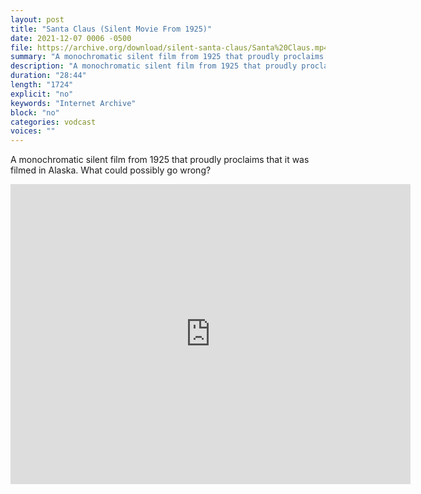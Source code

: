 ```yaml
---
layout: post
title: "Santa Claus (Silent Movie From 1925)"
date: 2021-12-07 0006 -0500
file: https://archive.org/download/silent-santa-claus/Santa%20Claus.mp4
summary: "A monochromatic silent film from 1925 that proudly proclaims that it was filmed in Alaska.  What could possibly go wrong?"
description: "A monochromatic silent film from 1925 that proudly proclaims that it was filmed in Alaska.  What could possibly go wrong?"
duration: "28:44"
length: "1724"
explicit: "no" 
keywords: "Internet Archive"
block: "no" 
categories: vodcast
voices: ""
---
```


A monochromatic silent film from 1925 that proudly proclaims that it was filmed in Alaska.  What could possibly go wrong?

<iframe src="https://archive.org/embed/silent-santa-claus" width="640" height="480" frameborder="0" webkitallowfullscreen="true" mozallowfullscreen="true" allowfullscreen></iframe>

